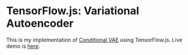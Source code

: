 # TensorFlow.js: Variational Autoencoder

This is my implementation of [Conditional VAE](https://arxiv.org/abs/1406.5298) using TensorFlow.js. Live demo is [here](https://tfjs-cvae.surge.sh).
